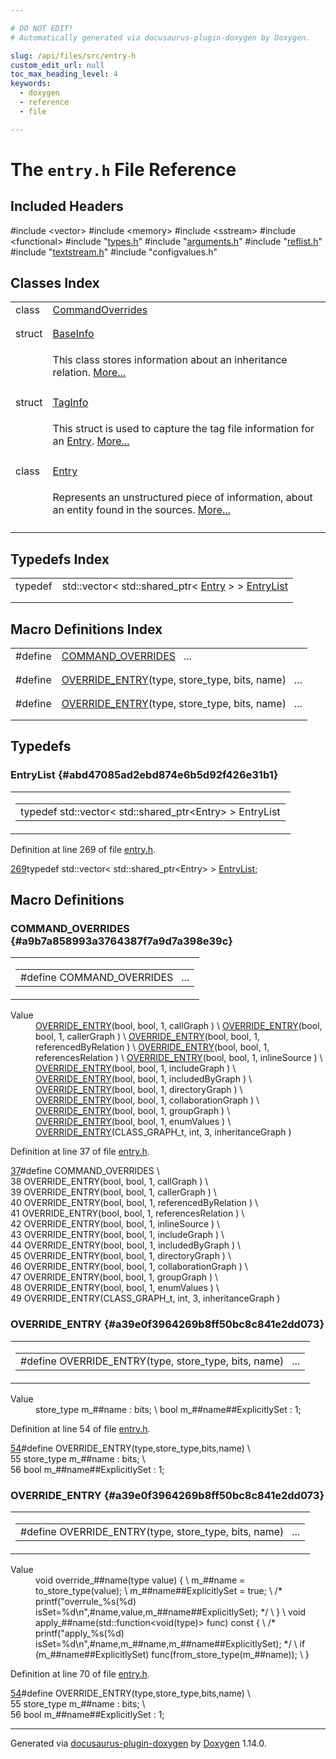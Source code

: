 ```yaml
---

# DO NOT EDIT!
# Automatically generated via docusaurus-plugin-doxygen by Doxygen.

slug: /api/files/src/entry-h
custom_edit_url: null
toc_max_heading_level: 4
keywords:
  - doxygen
  - reference
  - file

---
```


<div class="doxyPage">

# The `entry.h` File Reference



## Included Headers

<div class="doxyIncludesList">#include &lt;vector&gt;
#include &lt;memory&gt;
#include &lt;sstream&gt;
#include &lt;functional&gt;
#include "<a href="/web-doxygen/docs/api/files/src/types-h">types.h</a>"
#include "<a href="/web-doxygen/docs/api/files/src/arguments-h">arguments.h</a>"
#include "<a href="/web-doxygen/docs/api/files/src/reflist-h">reflist.h</a>"
#include "<a href="/web-doxygen/docs/api/files/src/textstream-h">textstream.h</a>"
#include "configvalues.h"
</div>

## Classes Index

<table class="doxyMembersIndex">

<tr class="doxyMemberIndexItem">
<td class="doxyMemberIndexItemType" align="left" valign="top">class</td>
<td class="doxyMemberIndexItemName" align="left" valign="top"><a href="/web-doxygen/docs/api/classes/commandoverrides">CommandOverrides</a></td>
</tr>
<tr class="doxyMemberIndexDescription">
<td class="doxyMemberIndexDescriptionLeft"></td>
<td class="doxyMemberIndexDescriptionRight">
</td>
</tr>
<tr class="doxyMemberIndexSeparator">
<td class="doxyMemberIndexSeparator" colspan="2"></td>
</tr>

<tr class="doxyMemberIndexItem">
<td class="doxyMemberIndexItemType" align="left" valign="top">struct</td>
<td class="doxyMemberIndexItemName" align="left" valign="top"><a href="/web-doxygen/docs/api/structs/baseinfo">BaseInfo</a></td>
</tr>
<tr class="doxyMemberIndexDescription">
<td class="doxyMemberIndexDescriptionLeft"></td>
<td class="doxyMemberIndexDescriptionRight">
<p>This class stores information about an inheritance relation. <a href="/web-doxygen/docs/api/structs/baseinfo/#details">More...</a></p>
</td>
</tr>
<tr class="doxyMemberIndexSeparator">
<td class="doxyMemberIndexSeparator" colspan="2"></td>
</tr>

<tr class="doxyMemberIndexItem">
<td class="doxyMemberIndexItemType" align="left" valign="top">struct</td>
<td class="doxyMemberIndexItemName" align="left" valign="top"><a href="/web-doxygen/docs/api/structs/taginfo">TagInfo</a></td>
</tr>
<tr class="doxyMemberIndexDescription">
<td class="doxyMemberIndexDescriptionLeft"></td>
<td class="doxyMemberIndexDescriptionRight">
<p>This struct is used to capture the tag file information for an <a href="/web-doxygen/docs/api/classes/entry">Entry</a>. <a href="/web-doxygen/docs/api/structs/taginfo/#details">More...</a></p>
</td>
</tr>
<tr class="doxyMemberIndexSeparator">
<td class="doxyMemberIndexSeparator" colspan="2"></td>
</tr>

<tr class="doxyMemberIndexItem">
<td class="doxyMemberIndexItemType" align="left" valign="top">class</td>
<td class="doxyMemberIndexItemName" align="left" valign="top"><a href="/web-doxygen/docs/api/classes/entry">Entry</a></td>
</tr>
<tr class="doxyMemberIndexDescription">
<td class="doxyMemberIndexDescriptionLeft"></td>
<td class="doxyMemberIndexDescriptionRight">
<p>Represents an unstructured piece of information, about an entity found in the sources. <a href="/web-doxygen/docs/api/classes/entry/#details">More...</a></p>
</td>
</tr>
<tr class="doxyMemberIndexSeparator">
<td class="doxyMemberIndexSeparator" colspan="2"></td>
</tr>

</table>

## Typedefs Index

<table class="doxyMembersIndex">

<tr class="doxyMemberIndexItem">
<td class="doxyMemberIndexItemType" align="left" valign="top">typedef</td>
<td class="doxyMemberIndexItemName" align="left" valign="top">std::vector&lt; std::shared_ptr&lt; <a href="/web-doxygen/docs/api/classes/entry">Entry</a> &gt; &gt; <a href="#abd47085ad2ebd874e6b5d92f426e31b1">EntryList</a></td>
</tr>
<tr class="doxyMemberIndexDescription">
<td class="doxyMemberIndexDescriptionLeft"></td>
<td class="doxyMemberIndexDescriptionRight">
</td>
</tr>
<tr class="doxyMemberIndexSeparator">
<td class="doxyMemberIndexSeparator" colspan="2"></td>
</tr>

</table>

## Macro Definitions Index

<table class="doxyMembersIndex">

<tr class="doxyMemberIndexItem">
<td class="doxyMemberIndexItemType" align="left" valign="top">#define</td>
<td class="doxyMemberIndexItemName" align="left" valign="top"><a href="#a9b7a858993a3764387f7a9d7a398e39c">COMMAND_OVERRIDES</a>&nbsp;&nbsp;&nbsp;...</td>
</tr>
<tr class="doxyMemberIndexDescription">
<td class="doxyMemberIndexDescriptionLeft"></td>
<td class="doxyMemberIndexDescriptionRight">
</td>
</tr>
<tr class="doxyMemberIndexSeparator">
<td class="doxyMemberIndexSeparator" colspan="2"></td>
</tr>

<tr class="doxyMemberIndexItem">
<td class="doxyMemberIndexItemType" align="left" valign="top">#define</td>
<td class="doxyMemberIndexItemName" align="left" valign="top"><a href="#a39e0f3964269b8ff50bc8c841e2dd073">OVERRIDE_ENTRY</a>(type, store_type, bits, name)&nbsp;&nbsp;&nbsp;...</td>
</tr>
<tr class="doxyMemberIndexDescription">
<td class="doxyMemberIndexDescriptionLeft"></td>
<td class="doxyMemberIndexDescriptionRight">
</td>
</tr>
<tr class="doxyMemberIndexSeparator">
<td class="doxyMemberIndexSeparator" colspan="2"></td>
</tr>

<tr class="doxyMemberIndexItem">
<td class="doxyMemberIndexItemType" align="left" valign="top">#define</td>
<td class="doxyMemberIndexItemName" align="left" valign="top"><a href="#a39e0f3964269b8ff50bc8c841e2dd073">OVERRIDE_ENTRY</a>(type, store_type, bits, name)&nbsp;&nbsp;&nbsp;...</td>
</tr>
<tr class="doxyMemberIndexDescription">
<td class="doxyMemberIndexDescriptionLeft"></td>
<td class="doxyMemberIndexDescriptionRight">
</td>
</tr>
<tr class="doxyMemberIndexSeparator">
<td class="doxyMemberIndexSeparator" colspan="2"></td>
</tr>

</table>


<div class="doxySectionDef">

## Typedefs

### EntryList {#abd47085ad2ebd874e6b5d92f426e31b1}

<div class="doxyMemberItem">
<div class="doxyMemberProto">
<table class="doxyMemberLabels">
<tr class="doxyMemberLabels">
<td class="doxyMemberLabelsLeft">
<table class="doxyMemberName">
<tr>
<td class="doxyMemberName">typedef std::vector&lt; std::shared_ptr&lt;Entry&gt; &gt; EntryList</td>
</tr>
</table>
</td>
</tr>
</table>
</div>
<div class="doxyMemberDoc">



<p>Definition at line 269 of file <a href="/web-doxygen/docs/api/files/src/entry-h">entry.h</a>.</p>


<div class="doxyProgramListing">

<div class="doxyCodeLine"><span class="doxyLineNumber"><a href="#abd47085ad2ebd874e6b5d92f426e31b1">269</a></span><span class="doxyLineContent"><span class="doxyHighlightKeyword">typedef</span><span class="doxyHighlight"> std::vector&lt; std::shared_ptr&lt;Entry&gt; &gt; <a href="#abd47085ad2ebd874e6b5d92f426e31b1">EntryList</a>;</span></span></div>

</div>

</div>
</div>

</div>

<div class="doxySectionDef">

## Macro Definitions

### COMMAND\_OVERRIDES {#a9b7a858993a3764387f7a9d7a398e39c}

<div class="doxyMemberItem">
<div class="doxyMemberProto">
<table class="doxyMemberLabels">
<tr class="doxyMemberLabels">
<td class="doxyMemberLabelsLeft">
<table class="doxyMemberName">
<tr>
<td class="doxyMemberName">#define COMMAND_OVERRIDES&nbsp;&nbsp;&nbsp;...</td>
</tr>
</table>
</td>
</tr>
</table>
</div>
<div class="doxyMemberDoc">



<dl class="doxySectionUser">
<dt>Value</dt>
<dd>
<div class="doxyVerbatim">  <a href="#a39e0f3964269b8ff50bc8c841e2dd073">OVERRIDE_ENTRY</a>(bool,          bool, 1, callGraph            ) \
  <a href="#a39e0f3964269b8ff50bc8c841e2dd073">OVERRIDE_ENTRY</a>(bool,          bool, 1, callerGraph          ) \
  <a href="#a39e0f3964269b8ff50bc8c841e2dd073">OVERRIDE_ENTRY</a>(bool,          bool, 1, referencedByRelation ) \
  <a href="#a39e0f3964269b8ff50bc8c841e2dd073">OVERRIDE_ENTRY</a>(bool,          bool, 1, referencesRelation   ) \
  <a href="#a39e0f3964269b8ff50bc8c841e2dd073">OVERRIDE_ENTRY</a>(bool,          bool, 1, inlineSource         ) \
  <a href="#a39e0f3964269b8ff50bc8c841e2dd073">OVERRIDE_ENTRY</a>(bool,          bool, 1, includeGraph         ) \
  <a href="#a39e0f3964269b8ff50bc8c841e2dd073">OVERRIDE_ENTRY</a>(bool,          bool, 1, includedByGraph      ) \
  <a href="#a39e0f3964269b8ff50bc8c841e2dd073">OVERRIDE_ENTRY</a>(bool,          bool, 1, directoryGraph       ) \
  <a href="#a39e0f3964269b8ff50bc8c841e2dd073">OVERRIDE_ENTRY</a>(bool,          bool, 1, collaborationGraph   ) \
  <a href="#a39e0f3964269b8ff50bc8c841e2dd073">OVERRIDE_ENTRY</a>(bool,          bool, 1, groupGraph           ) \
  <a href="#a39e0f3964269b8ff50bc8c841e2dd073">OVERRIDE_ENTRY</a>(bool,          bool, 1, enumValues           ) \
  <a href="#a39e0f3964269b8ff50bc8c841e2dd073">OVERRIDE_ENTRY</a>(CLASS_GRAPH_t, int,  3, inheritanceGraph     )
</div>
</dd>
</dl>

<p>Definition at line 37 of file <a href="/web-doxygen/docs/api/files/src/entry-h">entry.h</a>.</p>


<div class="doxyProgramListing">

<div class="doxyCodeLine"><span class="doxyLineNumber"><a href="#a9b7a858993a3764387f7a9d7a398e39c">37</a></span><span class="doxyLineContent"><span class="doxyHighlightPreprocessor">#define COMMAND_OVERRIDES                                       \</span></span></div>
<div class="doxyCodeLine"><span class="doxyLineNumber">38</span><span class="doxyLineContent"><span class="doxyHighlightPreprocessor">  OVERRIDE_ENTRY(bool,          bool, 1, callGraph            ) \</span></span></div>
<div class="doxyCodeLine"><span class="doxyLineNumber">39</span><span class="doxyLineContent"><span class="doxyHighlightPreprocessor">  OVERRIDE_ENTRY(bool,          bool, 1, callerGraph          ) \</span></span></div>
<div class="doxyCodeLine"><span class="doxyLineNumber">40</span><span class="doxyLineContent"><span class="doxyHighlightPreprocessor">  OVERRIDE_ENTRY(bool,          bool, 1, referencedByRelation ) \</span></span></div>
<div class="doxyCodeLine"><span class="doxyLineNumber">41</span><span class="doxyLineContent"><span class="doxyHighlightPreprocessor">  OVERRIDE_ENTRY(bool,          bool, 1, referencesRelation   ) \</span></span></div>
<div class="doxyCodeLine"><span class="doxyLineNumber">42</span><span class="doxyLineContent"><span class="doxyHighlightPreprocessor">  OVERRIDE_ENTRY(bool,          bool, 1, inlineSource         ) \</span></span></div>
<div class="doxyCodeLine"><span class="doxyLineNumber">43</span><span class="doxyLineContent"><span class="doxyHighlightPreprocessor">  OVERRIDE_ENTRY(bool,          bool, 1, includeGraph         ) \</span></span></div>
<div class="doxyCodeLine"><span class="doxyLineNumber">44</span><span class="doxyLineContent"><span class="doxyHighlightPreprocessor">  OVERRIDE_ENTRY(bool,          bool, 1, includedByGraph      ) \</span></span></div>
<div class="doxyCodeLine"><span class="doxyLineNumber">45</span><span class="doxyLineContent"><span class="doxyHighlightPreprocessor">  OVERRIDE_ENTRY(bool,          bool, 1, directoryGraph       ) \</span></span></div>
<div class="doxyCodeLine"><span class="doxyLineNumber">46</span><span class="doxyLineContent"><span class="doxyHighlightPreprocessor">  OVERRIDE_ENTRY(bool,          bool, 1, collaborationGraph   ) \</span></span></div>
<div class="doxyCodeLine"><span class="doxyLineNumber">47</span><span class="doxyLineContent"><span class="doxyHighlightPreprocessor">  OVERRIDE_ENTRY(bool,          bool, 1, groupGraph           ) \</span></span></div>
<div class="doxyCodeLine"><span class="doxyLineNumber">48</span><span class="doxyLineContent"><span class="doxyHighlightPreprocessor">  OVERRIDE_ENTRY(bool,          bool, 1, enumValues           ) \</span></span></div>
<div class="doxyCodeLine"><span class="doxyLineNumber">49</span><span class="doxyLineContent"><span class="doxyHighlightPreprocessor">  OVERRIDE_ENTRY(CLASS_GRAPH_t, int,  3, inheritanceGraph     )</span></span></div>

</div>

</div>
</div>

### OVERRIDE\_ENTRY {#a39e0f3964269b8ff50bc8c841e2dd073}

<div class="doxyMemberItem">
<div class="doxyMemberProto">
<table class="doxyMemberLabels">
<tr class="doxyMemberLabels">
<td class="doxyMemberLabelsLeft">
<table class="doxyMemberName">
<tr>
<td class="doxyMemberName">#define OVERRIDE_ENTRY(type, store_type, bits, name)&nbsp;&nbsp;&nbsp;...</td>
</tr>
</table>
</td>
</tr>
</table>
</div>
<div class="doxyMemberDoc">



<dl class="doxySectionUser">
<dt>Value</dt>
<dd>
<div class="doxyVerbatim">    store_type m_##name          : bits;       \
    bool m_##name##ExplicitlySet : 1;
</div>
</dd>
</dl>

<p>Definition at line 54 of file <a href="/web-doxygen/docs/api/files/src/entry-h">entry.h</a>.</p>


<div class="doxyProgramListing">

<div class="doxyCodeLine"><span class="doxyLineNumber"><a href="#a39e0f3964269b8ff50bc8c841e2dd073">54</a></span><span class="doxyLineContent"><span class="doxyHighlightPreprocessor">#define OVERRIDE_ENTRY(type,store_type,bits,name)  \</span></span></div>
<div class="doxyCodeLine"><span class="doxyLineNumber">55</span><span class="doxyLineContent"><span class="doxyHighlightPreprocessor">    store_type m_##name          : bits;       \</span></span></div>
<div class="doxyCodeLine"><span class="doxyLineNumber">56</span><span class="doxyLineContent"><span class="doxyHighlightPreprocessor">    bool m_##name##ExplicitlySet : 1;</span></span></div>

</div>

</div>
</div>

### OVERRIDE\_ENTRY {#a39e0f3964269b8ff50bc8c841e2dd073}

<div class="doxyMemberItem">
<div class="doxyMemberProto">
<table class="doxyMemberLabels">
<tr class="doxyMemberLabels">
<td class="doxyMemberLabelsLeft">
<table class="doxyMemberName">
<tr>
<td class="doxyMemberName">#define OVERRIDE_ENTRY(type, store_type, bits, name)&nbsp;&nbsp;&nbsp;...</td>
</tr>
</table>
</td>
</tr>
</table>
</div>
<div class="doxyMemberDoc">



<dl class="doxySectionUser">
<dt>Value</dt>
<dd>
<div class="doxyVerbatim">    void override_##name(type value) {                         \
      m_##name = to_store_type(value);                         \
      m_##name##ExplicitlySet = true;                          \
      /* printf("overrule_%s(%d) isSet=%d\n",#name,value,m_##name##ExplicitlySet); */ \
    }                                                          \
    void apply_##name(std::function&lt;void(type)&gt; func) const {  \
      /* printf("apply_%s(%d) isSet=%d\n",#name,m_##name,m_##name##ExplicitlySet); */ \
      if (m_##name##ExplicitlySet) func(from_store_type(m_##name)); \
    }
</div>
</dd>
</dl>

<p>Definition at line 70 of file <a href="/web-doxygen/docs/api/files/src/entry-h">entry.h</a>.</p>


<div class="doxyProgramListing">

<div class="doxyCodeLine"><span class="doxyLineNumber"><a href="#a39e0f3964269b8ff50bc8c841e2dd073">54</a></span><span class="doxyLineContent"><span class="doxyHighlightPreprocessor">#define OVERRIDE_ENTRY(type,store_type,bits,name)  \</span></span></div>
<div class="doxyCodeLine"><span class="doxyLineNumber">55</span><span class="doxyLineContent"><span class="doxyHighlightPreprocessor">    store_type m_##name          : bits;       \</span></span></div>
<div class="doxyCodeLine"><span class="doxyLineNumber">56</span><span class="doxyLineContent"><span class="doxyHighlightPreprocessor">    bool m_##name##ExplicitlySet : 1;</span></span></div>

</div>

</div>
</div>

</div>

<hr/>

<p class="doxyGeneratedBy">Generated via <a href="https://github.com/xpack/docusaurus-plugin-doxygen">docusaurus-plugin-doxygen</a> by <a href="https://www.doxygen.nl">Doxygen</a> 1.14.0.</p>

</div>
